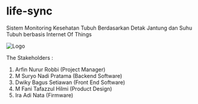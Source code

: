 # life-sync
Sistem Monitoring Kesehatan Tubuh Berdasarkan Detak Jantung dan Suhu Tubuh berbasis Internet Of Things

![Logo](images/Devour.jpg)

The Stakeholders :
  1. Arfin Nurur Robbi (Project Manager) 
  2. M Suryo Nadi Pratama (Backend Software)
  3. Dwiky Bagus Setiawan (Front End Software)
  4. M Fani Tafazzul Hilmi (Product Design)
  5. Ira Adi Nata (Firmware)

